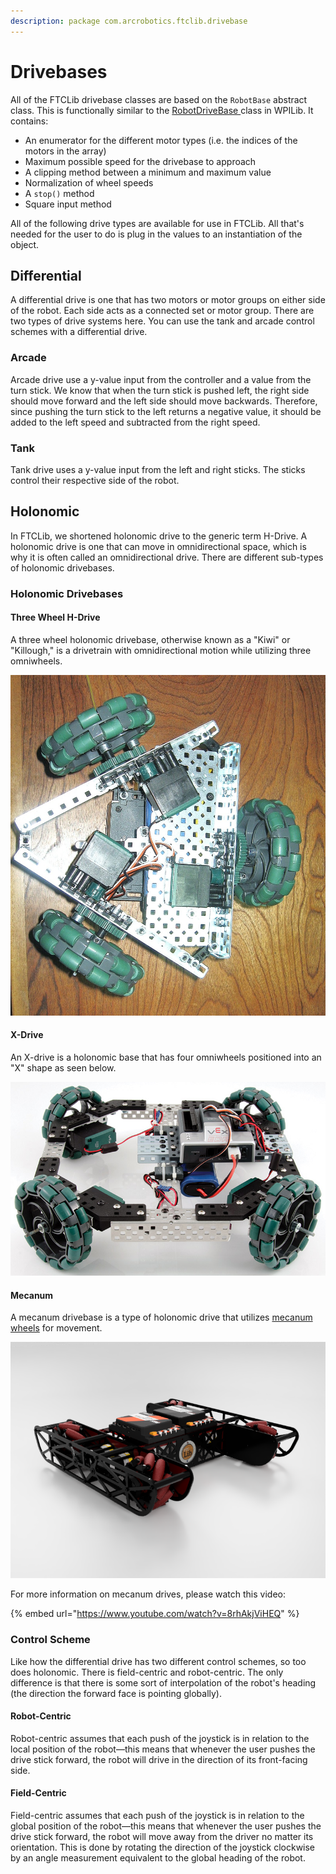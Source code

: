 ```yaml
---
description: package com.arcrobotics.ftclib.drivebase
---
```


# Drivebases

All of the FTCLib drivebase classes are based on the `RobotBase` abstract class. This is functionally similar to the [RobotDriveBase ](https://github.com/wpilibsuite/allwpilib/blob/50db653f8d864c594c6a9ab7dd5a0f45b4483a03/wpilibj/src/main/java/edu/wpi/first/wpilibj/drive/RobotDriveBase.java)class in WPILib. It contains:

* An enumerator for the different motor types \(i.e. the indices of the motors in the array\)
* Maximum possible speed for the drivebase to approach
* A clipping method between a minimum and maximum value
* Normalization of wheel speeds
* A `stop()` method
* Square input method

All of the following drive types are available for use in FTCLib. All that's needed for the user to do is plug in the values to an instantiation of the object.

## Differential

A differential drive is one that has two motors or motor groups
 on either side of the robot. Each side acts as a connected set or motor group. There are two types of drive systems here. You can use the tank and arcade control schemes with a differential drive.

### Arcade

Arcade drive use a y-value input from the controller and a value from
 the turn stick. We know that when the turn stick is pushed left, the right
 side should move forward and the left side should move backwards.
 Therefore, since pushing the turn stick to the left returns a negative value, it should be added to the left speed and subtracted from the right speed.

### Tank

Tank drive uses a y-value input from the left and right sticks. The sticks
 control their respective side of the robot.

## Holonomic

In FTCLib, we shortened holonomic drive to the generic term H-Drive. A holonomic drive is one that can move in omnidirectional space, which is why it is often called an omnidirectional drive. There are different sub-types of holonomic drivebases.

### Holonomic Drivebases

#### Three Wheel H-Drive

A three wheel holonomic drivebase, otherwise known as a "Kiwi" or "Killough," is a drivetrain with omnidirectional motion while utilizing three omniwheels.

![A Kiwi Drive concept from VEX](../.gitbook/assets/kiwi-drive.jpg)

#### X-Drive

An X-drive is a holonomic base that has four omniwheels positioned into an "X" shape as seen below.

![An X-Drive concept from VEX](../.gitbook/assets/x-drive.jpg)

#### Mecanum

A mecanum drivebase is a type of holonomic drive that utilizes [mecanum wheels](https://en.wikipedia.org/wiki/Mecanum_wheel) for movement.

![A custom parallel plate mecanum drivetrain](../.gitbook/assets/final-drivebase-render-light.png)

For more information on mecanum drives, please watch this video:

{% embed url="https://www.youtube.com/watch?v=8rhAkjViHEQ" %}

### Control Scheme

Like how the differential drive has two different control schemes, so too does holonomic. There is field-centric and robot-centric. The only difference is that there is some sort of interpolation of the robot's heading \(the direction the forward face is pointing globally\).

#### Robot-Centric

Robot-centric assumes that each push of the joystick is in relation to the local position of the robot—this means that whenever the user pushes the drive stick forward, the robot will drive in the direction of its front-facing side.

#### Field-Centric

Field-centric assumes that each push of the joystick is in relation to the global position of the robot—this means that whenever the user pushes the drive stick forward, the robot will move away from the driver no matter its orientation. This is done by rotating the direction of the joystick clockwise by an angle measurement equivalent to the global heading of the robot.

